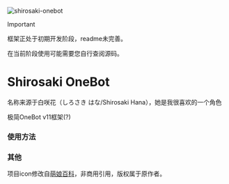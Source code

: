 ![shirosaki-onebot](https://socialify.git.ci/Ceale/shirosaki-onebot/image?description=1&descriptionEditable=%E6%9E%81%E7%AE%80OneBot%20v11%E6%A1%86%E6%9E%B6&font=KoHo&forks=1&issues=1&language=1&logo=https%3A%2F%2Fraw.githubusercontent.com%2FCeale%2Fshirosaki-onebot%2Frefs%2Fheads%2Fmain%2Ficon.png&name=1&owner=1&pattern=Diagonal%20Stripes&pulls=1&stargazers=1&theme=Light&)

>[!IMPORTANT] 
>框架正处于初期开发阶段，readme未完善。
>
>在当前阶段使用可能需要您自行查阅源码。

# Shirosaki OneBot
名称来源于白咲花（しろさき はな/Shirosaki Hana），她是我很喜欢的一个角色

极简OneBot v11框架(?)

### 使用方法

### 其他
项目icon修改自[萌娘百科](https://mzh.moegirl.org.cn/File:Nav-wataten3.png)，非商用引用，版权属于原作者。
